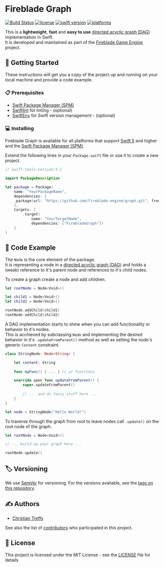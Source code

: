 # Fireblade Graph

[![Build Status](https://travis-ci.com/fireblade-engine/graph.svg?branch=master)](https://travis-ci.com/fireblade-engine/graph)
[![license](https://img.shields.io/badge/license-MIT-brightgreen.svg)](LICENSE)
[![swift version](https://img.shields.io/badge/swift-5.1-brightgreen.svg)](#)
[![platforms](https://img.shields.io/badge/platforms-%20macOS%20|%20iOS%20|%20tvOS%20|%20watchOS%20|%20linux%20-brightgreen.svg)](#)

This is a **lightweight**, **fast** and **easy to use** [directed acyclic graph (DAG)](https://en.wikipedia.org/wiki/Directed_acyclic_graph) implementation in Swift.    
It is developed and maintained as part of the [Fireblade Game Engine](https://github.com/fireblade-engine) project.

## 🚀 Getting Started

These instructions will get you a copy of the project up and running on your local machine and provide a code example.

### 📋 Prerequisites

* [Swift Package Manager (SPM)](https://github.com/apple/swift-package-manager)
* [Swiftlint](https://github.com/realm/SwiftLint) for linting - (optional)
* [SwiftEnv](https://swiftenv.fuller.li/) for Swift version management - (optional)

### 💻 Installing

Fireblade Graph is available for all platforms that support [Swift 5](https://swift.org/) and higher and the [Swift Package Manager (SPM)](https://github.com/apple/swift-package-manager).

Extend the following lines in your `Package.swift` file or use it to create a new project.

```swift
// swift-tools-version:5.1

import PackageDescription

let package = Package(
    name: "YourPackageName",
    dependencies: [
    .package(url: "https://github.com/fireblade-engine/graph.git", from: "1.2.0")
    ],
    targets: [
        .target(
            name: "YourTargetName",
            dependencies: ["FirebladeGraph"])
    ]
)

```

## 📝 Code Example

The `Node` is the core element of the package.   
It is representing a node in a [directed acyclic graph (DAG)](https://en.wikipedia.org/wiki/Directed_acyclic_graph)  and holds a (weak) reference to it's parent node and references to it's child nodes.

To create a graph create a node and add children.

```swift
let rootNode = Node<Void>()

let child1 = Node<Void>()
let child2 = Node<Void>()

rootNode.addChild(child1)
rootNode.addChild(child2)

```

A DAG implementation starts to shine when you can add functionality or behavior to it's nodes.   
This is acchieved by subclassing `Node` and implementing the desired behavior in it's `.updateFromParent()` method as well as setting the node's generic `Content` constraint.

```swift
class StringNode: Node<String> {

	let content: String
	
	func myFunc() { ... } // or functions

    override open func updateFromParent() {
        super.updateFromParent()
    
        // ... and do fancy stuff here ...
    }
}

let node = StringNode("Hello World!")

```

To traverse through the graph from root to leave nodes call `.update()` on the root node of the graph.

```swift
let rootNode = Node<Void>()

// ... build up your graph here ...

rootNode.update()

```


## 🏷️ Versioning

We use [SemVer](http://semver.org/) for versioning. For the versions available, see the [tags on this repository](tags). 

## ✍️ Authors

* [Christian Treffs](https://github.com/ctreffs)

See also the list of [contributors](<#TODO#>) who participated in this project.

## 🔏 License

This project is licensed under the MIT License - see the [LICENSE](LICENSE) file for details
